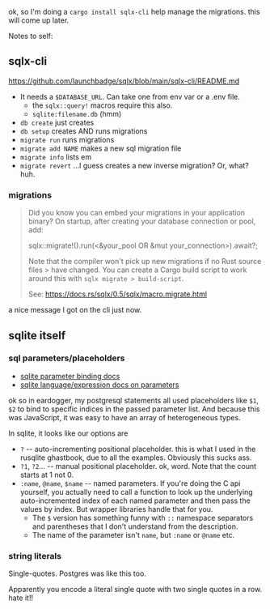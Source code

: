 ok, so I'm doing a `cargo install sqlx-cli` help manage the migrations. this will come up later.

Notes to self:

## sqlx-cli

<https://github.com/launchbadge/sqlx/blob/main/sqlx-cli/README.md>

- It needs a `$DATABASE_URL`. Can take one from env var or a .env file.
    - the `sqlx::query!` macros require this also.
    - `sqlite:filename.db` (hmm)
- `db create` just creates
- `db setup` creates AND runs migrations
- `migrate run` runs migrations
- `migrate add NAME` makes a new sql migration file
- `migrate info` lists em
- `migrate revert` ...I guess creates a new inverse migration? Or, what? huh.

### migrations

> Did you know you can embed your migrations in your application binary?
> On startup, after creating your database connection or pool, add:
>
> sqlx::migrate!().run(<&your_pool OR &mut your_connection>).await?;
>
> Note that the compiler won't pick up new migrations if no Rust source files > have changed.
> You can create a Cargo build script to work around this with `sqlx migrate > build-script`.
>
> See: https://docs.rs/sqlx/0.5/sqlx/macro.migrate.html

a nice message I got on the cli just now.

## sqlite itself

### sql parameters/placeholders

- [sqlite parameter binding docs](https://sqlite.org/c3ref/bind_blob.html)
- [sqlite language/expression docs on parameters](https://sqlite.org/lang_expr.html#varparam)

ok so in eardogger, my postgresql statements all used placeholders like `$1`, `$2` to bind to specific indices in the passed parameter list. And because this was JavaScript, it was easy to have an array of heterogeneous types.

In sqlite, it looks like our options are

- `?` -- auto-incrementing positional placeholder. this is what I used in the rusqlite ghastbook, due to all the examples. Obviously this sucks ass.
- `?1`, `?2`... -- manual positional placeholder. ok, word. Note that the count starts at 1 not 0.
- `:name`, `@name`, `$name` -- named parameters. If you're doing the C api yourself, you actually need to call a function to look up the underlying auto-incremented index of each named parameter and then pass the values by index. But wrapper libraries handle that for you.
    - The `$` version has something funny with `::` namespace separators and parentheses that I don't understand from the description.
    - The name of the parameter isn't `name`, but `:name` or `@name` etc.

### string literals

Single-quotes. Postgres was like this too.

Apparently you encode a literal single quote with two single quotes in a row. hate it!!
